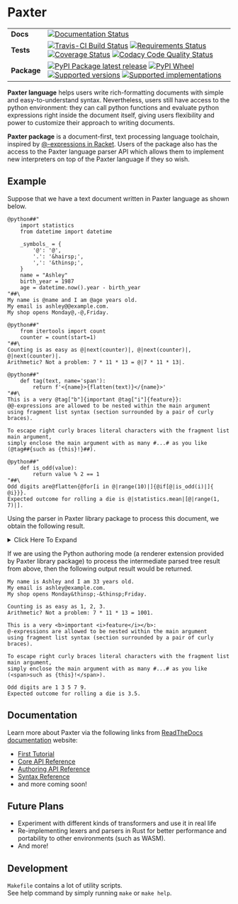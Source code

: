 # Paxter

<table>
    <tbody>
        <tr class="odd">
            <td><b>Docs</b></td>
            <td>
                <a href="https://readthedocs.org/projects/paxter"><img src="https://readthedocs.org/projects/paxter/badge/?style=flat" alt="Documentation Status" /></a>
            </td>
        </tr>
        <tr class="even">
            <td><b>Tests</b></td>
            <td>
                <div class="line-block">
                    <a href="https://travis-ci.com/abhabongse/paxter"><img src="https://api.travis-ci.com/abhabongse/paxter.svg?branch=master" alt="Travis-CI Build Status" /></a>
                    <a href="https://requires.io/github/abhabongse/paxter/requirements/?branch=master"><img src="https://requires.io/github/abhabongse/paxter/requirements.svg?branch=master" alt="Requirements Status" /></a>
                    <a href="https://codecov.io/github/abhabongse/paxter"><img src="https://codecov.io/github/abhabongse/paxter/coverage.svg?branch=master" alt="Coverage Status" /></a>
                    <a href="https://www.codacy.com/app/abhabongse/paxter"><img src="https://img.shields.io/codacy/grade/0d0c904fe452419692107d3163fe49b5.svg" alt="Codacy Code Quality Status" /></a>
                </div>
            </td>
        </tr>
        <tr class="odd">
            <td><b>Package</b></td>
            <td>
                <div class="line-block">
                    <a href="https://pypi.org/project/paxter"><img src="https://img.shields.io/pypi/v/paxter.svg" alt="PyPI Package latest release" /></a>
                    <a href="https://pypi.org/project/paxter"><img src="https://img.shields.io/pypi/wheel/paxter.svg" alt="PyPI Wheel" /></a>
                    <a href="https://pypi.org/project/paxter"><img src="https://img.shields.io/pypi/pyversions/paxter.svg" alt="Supported versions" /></a>
                    <a href="https://pypi.org/project/paxter"><img src="https://img.shields.io/pypi/implementation/paxter.svg" alt="Supported implementations" /></a>
                </div>
            </td>
        </tr>
    </tbody>
</table>

**Paxter language** helps users write rich-formatting documents
with simple and easy-to-understand syntax.
Nevertheless, users still have access to the python environment:
they can call python functions and evaluate python expressions
right inside the document itself,
giving users flexibility and power to customize 
their approach to writing documents.

**Paxter package** is a document-first, text processing language toolchain,
inspired by [@-expressions in Racket](https://docs.racket-lang.org/scribble/reader.html).
Users of the package also has the access to the Paxter language parser API
which allows them to implement new interpreters on top of the Paxter language
if they so wish.


## Example

Suppose that we have a text document written in Paxter language as shown below.

```text
@python##"
    import statistics
    from datetime import datetime

    _symbols_ = {
        '@': '@',
        '.': '&hairsp;',
        ',': '&thinsp;',
    }
    name = "Ashley"
    birth_year = 1987
    age = datetime.now().year - birth_year
"##\
My name is @name and I am @age years old.
My email is ashley@@example.com.
My shop opens Monday@,-@,Friday.

@python##"
    from itertools import count
    counter = count(start=1)
"##\
Counting is as easy as @|next(counter)|, @|next(counter)|, @|next(counter)|.
Arithmetic? Not a problem: 7 * 11 * 13 = @|7 * 11 * 13|.

@python##"
    def tag(text, name='span'):
        return f'<{name}>{flatten(text)}</{name}>'
"##\
This is a very @tag["b"]{important @tag["i"]{feature}}:
@@-expressions are allowed to be nested within the main argument
using fragment list syntax (section surrounded by a pair of curly braces).

To escape right curly braces literal characters with the fragment list main argument,
simply enclose the main argument with as many #...# as you like
(@tag##{such as {this}!}##).

@python##"
    def is_odd(value):
        return value % 2 == 1
"##\
Odd digits are@flatten{@for[i in @|range(10)|]{@if[@|is_odd(i)|]{ @i}}}.
Expected outcome for rolling a die is @|statistics.mean|[@|range(1, 7)|].
```

Using the parser in Paxter library package to process this document,
we obtain the following result.

<details>
<summary>Click Here To Expand</summary>

```python
FragmentList(
    start_pos=0,
    end_pos=1263,
    children=[
        Command(
            start_pos=1,
            end_pos=248,
            starter="python",
            starter_enclosing=EnclosingPattern(left="", right=""),
            option=None,
            main_arg=Text(
                start_pos=10,
                end_pos=245,
                inner="\n    import statistics\n    from datetime import datetime\n\n    _symbols_ = {\n        '@': '@',\n        '.': '&hairsp;',\n        ',': '&thinsp;',\n    }\n    name = \"Ashley\"\n    birth_year = 1987\n    age = datetime.now().year - birth_year\n",
                enclosing=EnclosingPattern(left='##"', right='"##'),
            ),
        ),
        Text(
            start_pos=248,
            end_pos=261,
            inner="\\\nMy name is ",
            enclosing=EnclosingPattern(left="", right=""),
        ),
        Command(
            start_pos=262,
            end_pos=266,
            starter="name",
            starter_enclosing=EnclosingPattern(left="", right=""),
            option=None,
            main_arg=None,
        ),
        Text(
            start_pos=266,
            end_pos=276,
            inner=" and I am ",
            enclosing=EnclosingPattern(left="", right=""),
        ),
        Command(
            start_pos=277,
            end_pos=280,
            starter="age",
            starter_enclosing=EnclosingPattern(left="", right=""),
            option=None,
            main_arg=None,
        ),
        Text(
            start_pos=280,
            end_pos=310,
            inner=" years old.\nMy email is ashley",
            enclosing=EnclosingPattern(left="", right=""),
        ),
        SymbolCommand(start_pos=311, end_pos=312, symbol="@"),
        Text(
            start_pos=312,
            end_pos=345,
            inner="example.com.\nMy shop opens Monday",
            enclosing=EnclosingPattern(left="", right=""),
        ),
        SymbolCommand(start_pos=346, end_pos=347, symbol=","),
        Text(
            start_pos=347,
            end_pos=348,
            inner="-",
            enclosing=EnclosingPattern(left="", right=""),
        ),
        SymbolCommand(start_pos=349, end_pos=350, symbol=","),
        Text(
            start_pos=350,
            end_pos=359,
            inner="Friday.\n\n",
            enclosing=EnclosingPattern(left="", right=""),
        ),
        Command(
            start_pos=360,
            end_pos=434,
            starter="python",
            starter_enclosing=EnclosingPattern(left="", right=""),
            option=None,
            main_arg=Text(
                start_pos=369,
                end_pos=431,
                inner="\n    from itertools import count\n    counter = count(start=1)\n",
                enclosing=EnclosingPattern(left='##"', right='"##'),
            ),
        ),
        Text(
            start_pos=434,
            end_pos=459,
            inner="\\\nCounting is as easy as ",
            enclosing=EnclosingPattern(left="", right=""),
        ),
        Command(
            start_pos=460,
            end_pos=475,
            starter="next(counter)",
            starter_enclosing=EnclosingPattern(left="|", right="|"),
            option=None,
            main_arg=None,
        ),
        Text(
            start_pos=475,
            end_pos=477,
            inner=", ",
            enclosing=EnclosingPattern(left="", right=""),
        ),
        Command(
            start_pos=478,
            end_pos=493,
            starter="next(counter)",
            starter_enclosing=EnclosingPattern(left="|", right="|"),
            option=None,
            main_arg=None,
        ),
        Text(
            start_pos=493,
            end_pos=495,
            inner=", ",
            enclosing=EnclosingPattern(left="", right=""),
        ),
        Command(
            start_pos=496,
            end_pos=511,
            starter="next(counter)",
            starter_enclosing=EnclosingPattern(left="|", right="|"),
            option=None,
            main_arg=None,
        ),
        Text(
            start_pos=511,
            end_pos=554,
            inner=".\nArithmetic? Not a problem: 7 * 11 * 13 = ",
            enclosing=EnclosingPattern(left="", right=""),
        ),
        Command(
            start_pos=555,
            end_pos=568,
            starter="7 * 11 * 13",
            starter_enclosing=EnclosingPattern(left="|", right="|"),
            option=None,
            main_arg=None,
        ),
        Text(
            start_pos=568,
            end_pos=571,
            inner=".\n\n",
            enclosing=EnclosingPattern(left="", right=""),
        ),
        Command(
            start_pos=572,
            end_pos=668,
            starter="python",
            starter_enclosing=EnclosingPattern(left="", right=""),
            option=None,
            main_arg=Text(
                start_pos=581,
                end_pos=665,
                inner="\n    def tag(text, name='span'):\n        return f'<{name}>{flatten(text)}</{name}>'\n",
                enclosing=EnclosingPattern(left='##"', right='"##'),
            ),
        ),
        Text(
            start_pos=668,
            end_pos=685,
            inner="\\\nThis is a very ",
            enclosing=EnclosingPattern(left="", right=""),
        ),
        Command(
            start_pos=686,
            end_pos=724,
            starter="tag",
            starter_enclosing=EnclosingPattern(left="", right=""),
            option=TokenList(
                start_pos=690,
                end_pos=693,
                children=[
                    Text(
                        start_pos=691,
                        end_pos=692,
                        inner="b",
                        enclosing=EnclosingPattern(left='"', right='"'),
                    )
                ],
            ),
            main_arg=FragmentList(
                start_pos=695,
                end_pos=723,
                children=[
                    Text(
                        start_pos=695,
                        end_pos=705,
                        inner="important ",
                        enclosing=EnclosingPattern(left="", right=""),
                    ),
                    Command(
                        start_pos=706,
                        end_pos=723,
                        starter="tag",
                        starter_enclosing=EnclosingPattern(left="", right=""),
                        option=TokenList(
                            start_pos=710,
                            end_pos=713,
                            children=[
                                Text(
                                    start_pos=711,
                                    end_pos=712,
                                    inner="i",
                                    enclosing=EnclosingPattern(left='"', right='"'),
                                )
                            ],
                        ),
                        main_arg=FragmentList(
                            start_pos=715,
                            end_pos=722,
                            children=[
                                Text(
                                    start_pos=715,
                                    end_pos=722,
                                    inner="feature",
                                    enclosing=EnclosingPattern(left="", right=""),
                                )
                            ],
                            enclosing=EnclosingPattern(left="{", right="}"),
                        ),
                    ),
                ],
                enclosing=EnclosingPattern(left="{", right="}"),
            ),
        ),
        Text(
            start_pos=724,
            end_pos=726,
            inner=":\n",
            enclosing=EnclosingPattern(left="", right=""),
        ),
        SymbolCommand(start_pos=727, end_pos=728, symbol="@"),
        Text(
            start_pos=728,
            end_pos=1018,
            inner="-expressions are allowed to be nested within the main argument\nusing fragment list syntax (section surrounded by a pair of curly braces).\n\nTo escape right curly braces literal characters with the fragment list main argument,\nsimply enclose the main argument with as many #...# as you like\n(",
            enclosing=EnclosingPattern(left="", right=""),
        ),
        Command(
            start_pos=1019,
            end_pos=1043,
            starter="tag",
            starter_enclosing=EnclosingPattern(left="", right=""),
            option=None,
            main_arg=FragmentList(
                start_pos=1025,
                end_pos=1040,
                children=[
                    Text(
                        start_pos=1025,
                        end_pos=1040,
                        inner="such as {this}!",
                        enclosing=EnclosingPattern(left="", right=""),
                    )
                ],
                enclosing=EnclosingPattern(left="##{", right="}##"),
            ),
        ),
        Text(
            start_pos=1043,
            end_pos=1047,
            inner=").\n\n",
            enclosing=EnclosingPattern(left="", right=""),
        ),
        Command(
            start_pos=1048,
            end_pos=1114,
            starter="python",
            starter_enclosing=EnclosingPattern(left="", right=""),
            option=None,
            main_arg=Text(
                start_pos=1057,
                end_pos=1111,
                inner="\n    def is_odd(value):\n        return value % 2 == 1\n",
                enclosing=EnclosingPattern(left='##"', right='"##'),
            ),
        ),
        Text(
            start_pos=1114,
            end_pos=1130,
            inner="\\\nOdd digits are",
            enclosing=EnclosingPattern(left="", right=""),
        ),
        Command(
            start_pos=1131,
            end_pos=1187,
            starter="flatten",
            starter_enclosing=EnclosingPattern(left="", right=""),
            option=None,
            main_arg=FragmentList(
                start_pos=1139,
                end_pos=1186,
                children=[
                    Command(
                        start_pos=1140,
                        end_pos=1186,
                        starter="for",
                        starter_enclosing=EnclosingPattern(left="", right=""),
                        option=TokenList(
                            start_pos=1144,
                            end_pos=1161,
                            children=[
                                Identifier(start_pos=1144, end_pos=1145, name="i"),
                                Identifier(start_pos=1146, end_pos=1148, name="in"),
                                Command(
                                    start_pos=1150,
                                    end_pos=1161,
                                    starter="range(10)",
                                    starter_enclosing=EnclosingPattern(
                                        left="|", right="|"
                                    ),
                                    option=None,
                                    main_arg=None,
                                ),
                            ],
                        ),
                        main_arg=FragmentList(
                            start_pos=1163,
                            end_pos=1185,
                            children=[
                                Command(
                                    start_pos=1164,
                                    end_pos=1185,
                                    starter="if",
                                    starter_enclosing=EnclosingPattern(left="", right=""),
                                    option=TokenList(
                                        start_pos=1167,
                                        end_pos=1179,
                                        children=[
                                            Command(
                                                start_pos=1168,
                                                end_pos=1179,
                                                starter="is_odd(i)",
                                                starter_enclosing=EnclosingPattern(
                                                    left="|", right="|"
                                                ),
                                                option=None,
                                                main_arg=None,
                                            )
                                        ],
                                    ),
                                    main_arg=FragmentList(
                                        start_pos=1181,
                                        end_pos=1184,
                                        children=[
                                            Text(
                                                start_pos=1181,
                                                end_pos=1182,
                                                inner=" ",
                                                enclosing=EnclosingPattern(
                                                    left="", right=""
                                                ),
                                            ),
                                            Command(
                                                start_pos=1183,
                                                end_pos=1184,
                                                starter="i",
                                                starter_enclosing=EnclosingPattern(
                                                    left="", right=""
                                                ),
                                                option=None,
                                                main_arg=None,
                                            ),
                                        ],
                                        enclosing=EnclosingPattern(left="{", right="}"),
                                    ),
                                )
                            ],
                            enclosing=EnclosingPattern(left="{", right="}"),
                        ),
                    )
                ],
                enclosing=EnclosingPattern(left="{", right="}"),
            ),
        ),
        Text(
            start_pos=1187,
            end_pos=1227,
            inner=".\nExpected outcome for rolling a die is ",
            enclosing=EnclosingPattern(left="", right=""),
        ),
        Command(
            start_pos=1228,
            end_pos=1261,
            starter="statistics.mean",
            starter_enclosing=EnclosingPattern(left="|", right="|"),
            option=TokenList(
                start_pos=1246,
                end_pos=1260,
                children=[
                    Command(
                        start_pos=1247,
                        end_pos=1260,
                        starter="range(1, 7)",
                        starter_enclosing=EnclosingPattern(left="|", right="|"),
                        option=None,
                        main_arg=None,
                    )
                ],
            ),
            main_arg=None,
        ),
        Text(
            start_pos=1261,
            end_pos=1263,
            inner=".\n",
            enclosing=EnclosingPattern(left="", right=""),
        ),
    ],
    enclosing=GlobalEnclosingPattern(),
)
```
</details>

If we are using the Python authoring mode
(a renderer extension provided by Paxter library package)
to process the intermediate parsed tree result from above,
then the following output result would be returned.

```text
My name is Ashley and I am 33 years old.
My email is ashley@example.com.
My shop opens Monday&thinsp;-&thinsp;Friday.

Counting is as easy as 1, 2, 3.
Arithmetic? Not a problem: 7 * 11 * 13 = 1001.

This is a very <b>important <i>feature</i></b>:
@-expressions are allowed to be nested within the main argument
using fragment list syntax (section surrounded by a pair of curly braces).

To escape right curly braces literal characters with the fragment list main argument,
simply enclose the main argument with as many #...# as you like
(<span>such as {this}!</span>).

Odd digits are 1 3 5 7 9.
Expected outcome for rolling a die is 3.5.
```


## Documentation

Learn more about Paxter via the following links from
[ReadTheDocs documentation](https://paxter.readthedocs.io/) website:
 
-   [First Tutorial](https://paxter.readthedocs.io/en/latest/first_tutorial.html)
-   [Core API Reference](https://paxter.readthedocs.io/en/latest/core_api.html)
-   [Authoring API Reference](https://paxter.readthedocs.io/en/latest/authoring_api.html)
-   [Syntax Reference](https://paxter.readthedocs.io/en/latest/syntax.html)
-   and more coming soon!


## Future Plans

-   Experiment with different kinds of transformers and use it in real life
-   Re-implementing lexers and parsers in Rust for better performance
    and portability to other environments (such as WASM). 
-   And more!


## Development

`Makefile` contains a lot of utility scripts.  
See help command by simply running `make` or `make help`.
